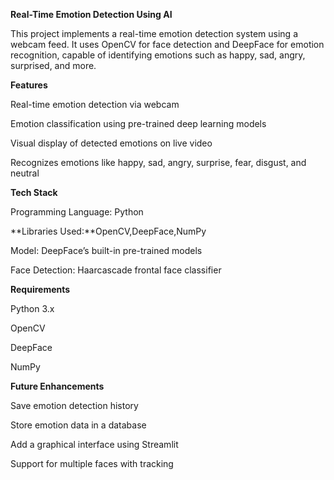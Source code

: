 **Real-Time Emotion Detection Using AI**

This project implements a real-time emotion detection system using a webcam feed. It uses OpenCV for face detection and DeepFace for emotion recognition, capable of identifying emotions such as happy, sad, angry, surprised, and more.

**Features**

Real-time emotion detection via webcam

Emotion classification using pre-trained deep learning models

Visual display of detected emotions on live video

Recognizes emotions like happy, sad, angry, surprise, fear, disgust, and neutral

**Tech Stack**

Programming Language: Python

**Libraries Used:**OpenCV,DeepFace,NumPy

Model: DeepFace’s built-in pre-trained models

Face Detection: Haarcascade frontal face classifier

**Requirements**

Python 3.x

OpenCV

DeepFace

NumPy

**Future Enhancements**

Save emotion detection history

Store emotion data in a database

Add a graphical interface using Streamlit

Support for multiple faces with tracking

